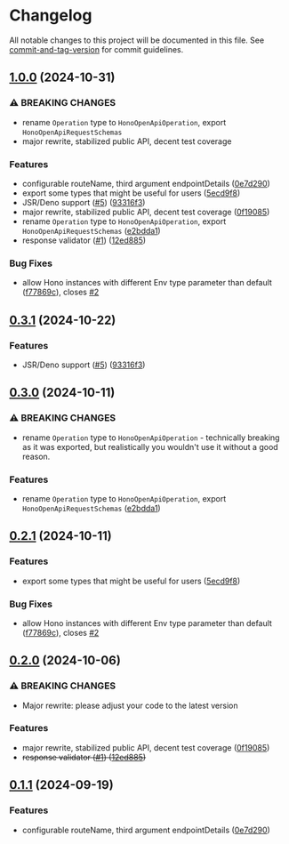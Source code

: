 # Changelog

All notable changes to this project will be documented in this file. See [commit-and-tag-version](https://github.com/absolute-version/commit-and-tag-version) for commit guidelines.

## [1.0.0](https://github.com/paolostyle/hono-zod-openapi/compare/hono-zod-openapi-v0.3.1...hono-zod-openapi-v1.0.0) (2024-10-31)


### ⚠ BREAKING CHANGES

* rename `Operation` type to `HonoOpenApiOperation`, export `HonoOpenApiRequestSchemas`
* major rewrite, stabilized public API, decent test coverage

### Features

* configurable routeName, third argument endpointDetails ([0e7d290](https://github.com/paolostyle/hono-zod-openapi/commit/0e7d2905992ed0df2e5ed39e6b231750b9f46c0d))
* export some types that might be useful for users ([5ecd9f8](https://github.com/paolostyle/hono-zod-openapi/commit/5ecd9f81293d99199c39afcc830740ba905a6e45))
* JSR/Deno support ([#5](https://github.com/paolostyle/hono-zod-openapi/issues/5)) ([93316f3](https://github.com/paolostyle/hono-zod-openapi/commit/93316f38e7b23b74e3386227f65cbb682babd220))
* major rewrite, stabilized public API, decent test coverage ([0f19085](https://github.com/paolostyle/hono-zod-openapi/commit/0f190855e2ca46777939b94681fdf91c4f7ff477))
* rename `Operation` type to `HonoOpenApiOperation`, export `HonoOpenApiRequestSchemas` ([e2bdda1](https://github.com/paolostyle/hono-zod-openapi/commit/e2bdda1439c61d106acf2d42a691024f17f3a3ef))
* response validator ([#1](https://github.com/paolostyle/hono-zod-openapi/issues/1)) ([12ed885](https://github.com/paolostyle/hono-zod-openapi/commit/12ed8854f7b351434dc7412e967f6f0632d9fbe1))


### Bug Fixes

* allow Hono instances with different Env type parameter than default ([f77869c](https://github.com/paolostyle/hono-zod-openapi/commit/f77869c4553c8cf64ec81cbea9744d924cd7d435)), closes [#2](https://github.com/paolostyle/hono-zod-openapi/issues/2)

## [0.3.1](https://github.com/paolostyle/hono-zod-openapi/compare/v0.3.0...v0.3.1) (2024-10-22)

### Features

- JSR/Deno support ([#5](https://github.com/paolostyle/hono-zod-openapi/issues/5)) ([93316f3](https://github.com/paolostyle/hono-zod-openapi/commit/93316f38e7b23b74e3386227f65cbb682babd220))

## [0.3.0](https://github.com/paolostyle/hono-zod-openapi/compare/v0.2.1...v0.3.0) (2024-10-11)

### ⚠ BREAKING CHANGES

- rename `Operation` type to `HonoOpenApiOperation` - technically breaking as it was exported, but realistically you wouldn't use it without a good reason.

### Features

- rename `Operation` type to `HonoOpenApiOperation`, export `HonoOpenApiRequestSchemas` ([e2bdda1](https://github.com/paolostyle/hono-zod-openapi/commit/e2bdda1439c61d106acf2d42a691024f17f3a3ef))

## [0.2.1](https://github.com/paolostyle/hono-zod-openapi/compare/v0.2.0...v0.2.1) (2024-10-11)

### Features

- export some types that might be useful for users ([5ecd9f8](https://github.com/paolostyle/hono-zod-openapi/commit/5ecd9f81293d99199c39afcc830740ba905a6e45))

### Bug Fixes

- allow Hono instances with different Env type parameter than default ([f77869c](https://github.com/paolostyle/hono-zod-openapi/commit/f77869c4553c8cf64ec81cbea9744d924cd7d435)), closes [#2](https://github.com/paolostyle/hono-zod-openapi/issues/2)

## [0.2.0](https://github.com/paolostyle/hono-zod-openapi/compare/v0.1.1...v0.2.0) (2024-10-06)

### ⚠ BREAKING CHANGES

- Major rewrite: please adjust your code to the latest version

### Features

- major rewrite, stabilized public API, decent test coverage ([0f19085](https://github.com/paolostyle/hono-zod-openapi/commit/0f190855e2ca46777939b94681fdf91c4f7ff477))
- ~~response validator ([#1](https://github.com/paolostyle/hono-zod-openapi/issues/1)) ([12ed885](https://github.com/paolostyle/hono-zod-openapi/commit/12ed8854f7b351434dc7412e967f6f0632d9fbe1))~~

## [0.1.1](https://github.com/paolostyle/hono-zod-openapi/compare/0e7d2905992ed0df2e5ed39e6b231750b9f46c0d...v0.1.1) (2024-09-19)

### Features

- configurable routeName, third argument endpointDetails ([0e7d290](https://github.com/paolostyle/hono-zod-openapi/commit/0e7d2905992ed0df2e5ed39e6b231750b9f46c0d))
